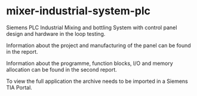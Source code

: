 # mixer-industrial-system-plc
Siemens PLC Industrial Mixing and bottling System with control panel design and hardware in the loop testing.

Information about the project and manufacturing of the panel can be found in the report.

Information about the programme, function blocks, I/O and memory allocation can be found in the second report.

To view the full application the archive needs to be imported in a Siemens TIA Portal.
